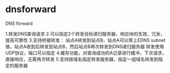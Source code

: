 # dnsforward
DNS forward 

1.转发DNS查询请求
2.可以指定2个转发目标递归服务器，响应块的生效，冗余，提高可靠性
3.支持桥接转发：
    站点A转发到站点B，站点A可以带上EDNS subnet值，站点A收到后转发到站点B，然后站点B再次转发到DNS递归服务器
    转发使用UDP协议，端口可以指定
4.缓存功能，对查询成功的A记录进行缓冲，下次请求，直接响应，无需再次转发
5.支持按域名指定转发服务器，指定一组域名转发到指定的服务器


